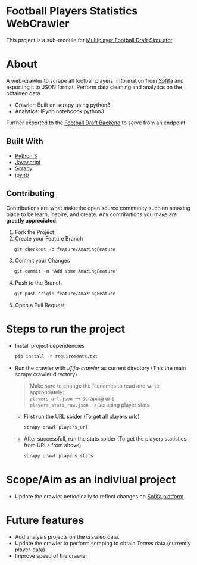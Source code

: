 # Football Players Statistics WebCrawler

This project is a sub-module for [Multiplayer Football Draft Simulator](https://github.com/sauravhiremath/fifa).

# About

A web-crawler to scrape all football players' information from [Sofifa](https://sofifa.com/players) and exporting it to JSON format. Perform data cleaning and analytics on the obtained data

* Crawler: Built on scrapy using python3
* Analytics: IPynb noteboook python3

Further exported to the [Football Draft Backend](https://github.com/sauravhiremath/fifa-api) to serve from an endpoint

## Built With

* [Python 3](https://www.python.org/download/releases/3.0/)
* [Javascript](https://www.javascript.com/)
* [Scrapy](https://scrapy.org/)
* [ipynb](https://pypi.org/project/ipynb/)

## Contributing

Contributions are what make the open source community such an amazing place to be learn, inspire, and create. Any contributions you make are **greatly appreciated**.

1. Fork the Project
2. Create your Feature Branch 
```md
   git checkout -b feature/AmazingFeature
```
3. Commit your Changes 
```md
   git commit -m 'Add some AmazingFeature'
```
4. Push to the Branch
```md
   git push origin feature/AmazingFeature
``` 
5. Open a Pull Request

# Steps to run the project

* Install project dependencies <br>
    ```python
    pip install -r requirements.txt
    ```

* Run the crawler with _./fifa-crawler_ as current directory (This the main scrapy crawler directory)
    > Make sure to change the filenames to read and write appropriately: <br>
    > `players_url.json` --> scraping urls <br>
    > `players_stats_raw.json` --> scraping player stats

    * First run the URL spider (To get all players urls)
        ```python
        scrapy crawl players_url
        ```
    * After successfull, run the stats spider (To get the players statistics from URLs from above)
        ```python
        scrapy crawl players_stats
        ```



# Scope/Aim as an indiviual project

* Update the crawler periodically to reflect changes on [Sofifa platform](https://sofifa.com/players).

# Future features

* Add analysis projects on the crawled data.
* Update the crawler to perform scraping to obtain *Teams* data (currently player-data)
* Improve speed of the crawler
